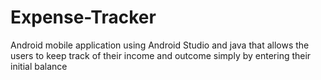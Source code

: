 # Expense-Tracker
Android mobile application using Android Studio and java that allows  the users to keep track of their income and outcome simply by entering their initial balance
